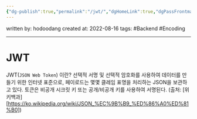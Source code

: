 ```yaml
---
{"dg-publish":true,"permalink":"/jwt/","dgHomeLink":true,"dgPassFrontmatter":false}
---
```



written by: hodoodang
created at: 2022-08-16
tags: #Backend #Encoding 

---

# JWT
JWT(`JSON Web Token`) 이란? 선택적 서명 및 선택적 암호화를 사용하여 데이터를 만들기 위한 인터넷 표준으로, 페이로드는 몇몇 클레임 표명을 처리하는 JSON을 보관하고 있다. 토큰은 비공개 시크릿 키 또는 공개/비공개 키를 사용하여 서명된다.
(출처: [위키백과][https://ko.wikipedia.org/wiki/JSON_%EC%9B%B9_%ED%86%A0%ED%81%B0])


